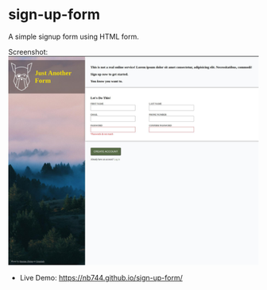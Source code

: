 # sign-up-form
A simple signup form using HTML form.

Screenshot: ![Sign Up Form Screenshot Image](img/sign-up-form-screenshot.jpg?raw=true)

* Live Demo: https://nb744.github.io/sign-up-form/